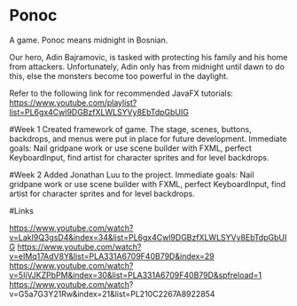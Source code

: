 # Ponoc
A game. Ponoc means midnight in Bosnian.

Our hero, Adin Bajramovic, is tasked with protecting his family and his home from attackers.
Unfortunately, Adin only has from midnight until dawn to do this, else the monsters become too powerful in the daylight.

Refer to the following link for recommended JavaFX tutorials: https://www.youtube.com/playlist?list=PL6gx4Cwl9DGBzfXLWLSYVy8EbTdpGbUIG


#Week 1
Created framework of game. The stage, scenes, buttons, backdrops, and menus were put in place for future development.
Immediate goals: Nail gridpane work or use scene builder with FXML, perfect KeyboardInput, find artist for character sprites and for level backdrops.


#Week 2
Added Jonathan Luu to the project. Immediate goals: Nail gridpane work or use scene builder with FXML, perfect KeyboardInput, find artist for character sprites and for level backdrops.

#Links

https://www.youtube.com/watch?v=LakI9Q3gsD4&index=34&list=PL6gx4Cwl9DGBzfXLWLSYVy8EbTdpGbUIG
https://www.youtube.com/watch?v=eIMq17AdV8Y&list=PLA331A6709F40B79D&index=29
https://www.youtube.com/watch?v=5IjVJKZPbPM&index=30&list=PLA331A6709F40B79D&spfreload=1
https://www.youtube.com/watch?
v=G5a7G3Y21Rw&index=21&list=PL210C2267A8922854